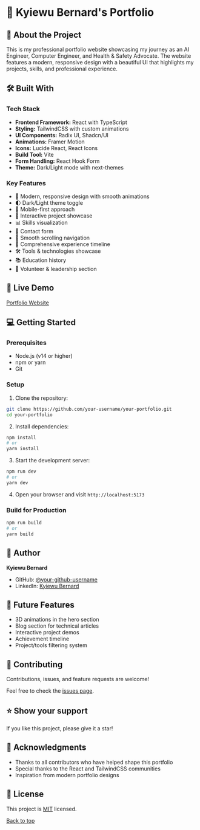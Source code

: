 # 🌟 Kyiewu Bernard's Portfolio

## 📖 About the Project
This is my professional portfolio website showcasing my journey as an AI Engineer, Computer Engineer, and Health & Safety Advocate. The website features a modern, responsive design with a beautiful UI that highlights my projects, skills, and professional experience.

## 🛠 Built With

### Tech Stack
- **Frontend Framework:** React with TypeScript
- **Styling:** TailwindCSS with custom animations
- **UI Components:** Radix UI, Shadcn/UI
- **Animations:** Framer Motion
- **Icons:** Lucide React, React Icons
- **Build Tool:** Vite
- **Form Handling:** React Hook Form
- **Theme:** Dark/Light mode with next-themes

### Key Features
- 🎨 Modern, responsive design with smooth animations
- 🌓 Dark/Light theme toggle
- 📱 Mobile-first approach
- 🎯 Interactive project showcase
- 📊 Skills visualization
- 📝 Contact form
- 🔄 Smooth scrolling navigation
- 💼 Comprehensive experience timeline
- 🛠 Tools & technologies showcase
- 📚 Education history
- 🤝 Volunteer & leadership section

## 🚀 Live Demo
[Portfolio Website](https://kyiewu-bernard.netlify.app)

## 💻 Getting Started

### Prerequisites
- Node.js (v14 or higher)
- npm or yarn
- Git

### Setup
1. Clone the repository:
```bash
git clone https://github.com/your-username/your-portfolio.git
cd your-portfolio
```

2. Install dependencies:
```bash
npm install
# or
yarn install
```

3. Start the development server:
```bash
npm run dev
# or
yarn dev
```

4. Open your browser and visit `http://localhost:5173`

### Build for Production
```bash
npm run build
# or
yarn build
```

## 👥 Author

**Kyiewu Bernard**

- GitHub: [@your-github-username](https://github.com/your-github-Bernard2468)
- LinkedIn: [Kyiewu Bernard](https://www.linkedin.com/in/kyiewu-bernard/)

## 🔭 Future Features
- 3D animations in the hero section
- Blog section for technical articles
- Interactive project demos
- Achievement timeline
- Project/tools filtering system

## 🤝 Contributing
Contributions, issues, and feature requests are welcome!

Feel free to check the [issues page](https://github.com/your-Bernard2468/your-portfolio/issues).

## ⭐️ Show your support
If you like this project, please give it a star!

## 🙏 Acknowledgments
- Thanks to all contributors who have helped shape this portfolio
- Special thanks to the React and TailwindCSS communities
- Inspiration from modern portfolio designs

## 📝 License
This project is [MIT](./LICENSE) licensed.

[Back to top](#-kyiewu-bernards-portfolio) 